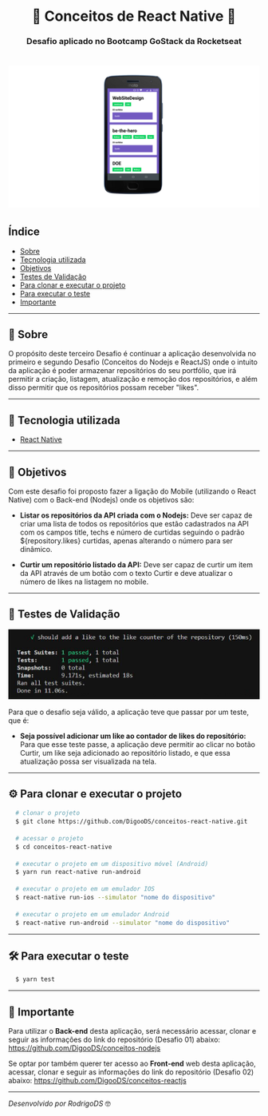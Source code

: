 <h1 align="center">
  🚀 Conceitos de React Native 🚀
</h1>

<h3 align="center">
Desafio aplicado no Bootcamp GoStack da Rocketseat
</h3>

<h1>
  <img src="public/paraReadme_.jpg">
</h1>

## Índice

- [Sobre](#-sobre)
- [Tecnologia utilizada](#-tecnologia-utilizada)
- [Objetivos](#-objetivos)
- [Testes de Validação](#-testes-de-validação)
- [Para clonar e executar o projeto](#-para-clonar-e-executar-o-projeto)
- [Para executar o teste](#-para-executar-o-teste)
- [Importante](#-importante)


---

## 🔖 Sobre

O propósito deste terceiro Desafio é continuar a aplicação desenvolvida no primeiro e segundo Desafio (Conceitos do Nodejs e ReactJS) onde o intuito da aplicação é poder armazenar repositórios do seu portfólio, que irá permitir a criação, listagem, atualização e remoção dos repositórios, e além disso permitir que os repositórios possam receber "likes".

---

## 🚀 Tecnologia utilizada

- [React Native](https://reactnative.dev/)

---

## 🎯 Objetivos

Com este desafio foi proposto fazer a ligação do Mobile (utilizando o React Native) com o Back-end (Nodejs) onde os objetivos são:

- **Listar os repositórios da API criada com o Nodejs:**
Deve ser capaz de criar uma lista de todos os repositórios que estão cadastrados na API com os campos title, techs e número de curtidas seguindo o padrão ${repository.likes} curtidas, apenas alterando o número para ser dinâmico.

- **Curtir um repositório listado da API:**
Deve ser capaz de curtir um item da API através de um botão com o texto Curtir e deve atualizar o número de likes na listagem no mobile.

---

## 📝 Testes de Validação

<img src="public/paraReadme.JPG">

Para que o desafio seja válido, a aplicação teve que passar por um teste, que é:

- **Seja possível adicionar um like ao contador de likes do repositório:**
Para que esse teste passe, a aplicação deve permitir ao clicar no botão Curtir, um like seja adicionado ao repositório listado, e que essa atualização possa ser visualizada na tela.

---

## ⚙ Para clonar e executar o projeto

```bash
  # clonar o projeto
  $ git clone https://github.com/DigooDS/conceitos-react-native.git

  # acessar o projeto
  $ cd conceitos-react-native

  # executar o projeto em um dispositivo móvel (Android)
  $ yarn run react-native run-android

  # executar o projeto em um emulador IOS
  $ react-native run-ios --simulator "nome do dispositivo"

  # executar o projeto em um emulador Android
  $ react-native run-android --simulator "nome do dispositivo"
```

---

## 🛠 Para executar o teste

```bash
  $ yarn test
```

---

## 📌 Importante
Para utilizar o **Back-end** desta aplicação, será necessário acessar, clonar e seguir as informações do link do repositório (Desafio 01) abaixo:
https://github.com/DigooDS/conceitos-nodejs

Se optar por também querer ter acesso ao **Front-end** web desta aplicação, acessar, clonar e seguir as informações do link do repositório (Desafio 02) abaixo:
https://github.com/DigooDS/conceitos-reactjs

---
<i>Desenvolvido por RodrigoDS</i> 🤓